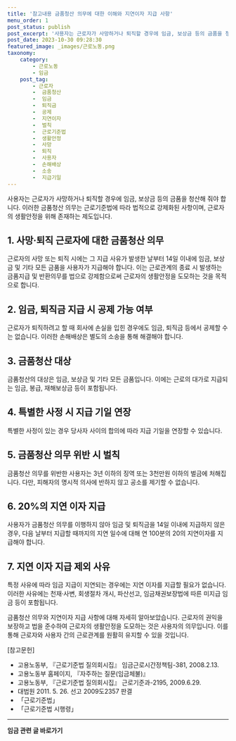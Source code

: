 ```yaml
---
title: '참고내용 금품청산 의무에 대한 이해와 지연이자 지급 사항'
menu_order: 1
post_status: publish
post_excerpt: '사용자는 근로자가 사망하거나 퇴직할 경우에 임금, 보상금 등의 금품을 청산해 줘야 합니다. 이러한 금품청산 의무는 근로기준법에 따라 법적으로 강제화된 사항이며, 근로자의 생활안정을 위해 존재하는 제도입니다.'
post_date: 2023-10-30 09:28:30
featured_image: _images/근로노동.png
taxonomy:
    category:
        - 근로노동
        - 임금
    post_tag:
        - 근로자
        -  금품청산
        -  임금
        -  퇴직금
        -  공제
        -  지연이자
        -  벌칙
        -  근로기준법
        -  생활안정
        -  사망
        -  퇴직
        -  사용자
        -  손해배상
        -  소송
        -  지급기일
---
```



사용자는 근로자가 사망하거나 퇴직할 경우에 임금, 보상금 등의 금품을 청산해 줘야 합니다. 이러한 금품청산 의무는 근로기준법에 따라 법적으로 강제화된 사항이며, 근로자의 생활안정을 위해 존재하는 제도입니다.

## 1. 사망·퇴직 근로자에 대한 금품청산 의무
근로자의 사망 또는 퇴직 시에는 그 지급 사유가 발생한 날부터 14일 이내에 임금, 보상금 및 기타 모든 금품을 사용자가 지급해야 합니다. 이는 근로관계의 종료 시 발생하는 금품지급 및 반환의무를 법으로 강제함으로써 근로자의 생활안정을 도모하는 것을 목적으로 합니다.

## 2. 임금, 퇴직금 지급 시 공제 가능 여부
근로자가 퇴직하려고 할 때 회사에 손실을 입힌 경우에도 임금, 퇴직금 등에서 공제할 수는 없습니다. 이러한 손해배상은 별도의 소송을 통해 해결해야 합니다.

## 3. 금품청산 대상
금품청산의 대상은 임금, 보상금 및 기타 모든 금품입니다. 이에는 근로의 대가로 지급되는 임금, 봉급, 재해보상금 등이 포함됩니다.

## 4. 특별한 사정 시 지급 기일 연장
특별한 사정이 있는 경우 당사자 사이의 합의에 따라 지급 기일을 연장할 수 있습니다.

## 5. 금품청산 의무 위반 시 벌칙
금품청산 의무를 위반한 사용자는 3년 이하의 징역 또는 3천만원 이하의 벌금에 처해집니다. 다만, 피해자의 명시적 의사에 반하지 않고 공소를 제기할 수 없습니다.

## 6. 20%의 지연 이자 지급
사용자가 금품청산 의무를 이행하지 않아 임금 및 퇴직금을 14일 이내에 지급하지 않은 경우, 다음 날부터 지급할 때까지의 지연 일수에 대해 연 100분의 20의 지연이자를 지급해야 합니다.

## 7. 지연 이자 지급 제외 사유
특정 사유에 따라 임금 지급이 지연되는 경우에는 지연 이자를 지급할 필요가 없습니다. 이러한 사유에는 천재·사변, 회생절차 개시, 파산선고, 임금채권보장법에 따른 미지급 임금 등이 포함됩니다.

금품청산 의무와 지연이자 지급 사항에 대해 자세히 알아보았습니다. 근로자의 권익을 보장하고 법을 준수하여 근로자의 생활안정을 도모하는 것은 사용자의 의무입니다. 이를 통해 근로자와 사용자 간의 근로관계를 원활히 유지할 수 있을 것입니다.

[참고문헌]
- 고용노동부, 『근로기준법 질의회시집』 임금근로시간정책팀-381, 2008.2.13.
- 고용노동부 홈페이지, 『자주하는 질문(임금체불)』
- 고용노동부, 『근로기준법 질의회시집』 근로기준과-2195, 2009.6.29.
- 대법원 2011. 5. 26. 선고 2009도2357 판결
- 「근로기준법」
- 「근로기준법 시행령」
<!-- wp:separator -->
<hr class="wp-block-separator has-alpha-channel-opacity"/>
<!-- /wp:separator -->

<!-- wp:group {"backgroundColor":"base","layout":{"type":"constrained"}} -->
<div class="wp-block-group has-base-background-color has-background"><!-- wp:paragraph {"align":"center","fontSize":"medium"} -->
<p class="has-text-align-center has-large-font-size"><strong>임금 관련 글 바로가기</strong></p>
<!-- /wp:paragraph -->


<!-- wp:latest-posts
{"categories":[{"id":11225,"count":19,"description":"","link":"https://uknowlaw.com/category/%ec%9e%84%ea%b8%88/","name":"임금","slug":"임금","taxonomy":"category","parent":0,"meta":[],"_links":{"self":[{"href":"https://uknowlaw.com/wp-json/wp/v2/categories/11225"}],"collection":[{"href":"https://uknowlaw.com/wp-json/wp/v2/categories"}],"about":[{"href":"https://uknowlaw.com/wp-json/wp/v2/taxonomies/category"}],"wp:post_type":[{"href":"https://uknowlaw.com/wp-json/wp/v2/posts?categories=11225"}],"curies":[{"name":"wp","href":"https://api.w.org/{rel}","templated":true}]}}],"postsToShow":100,"excerptLength":28,"postLayout":"grid","columns":2,"featuredImageAlign":"left","featuredImageSizeSlug":"large","fontSize":18px} /--></div>
<!-- /wp:group -->